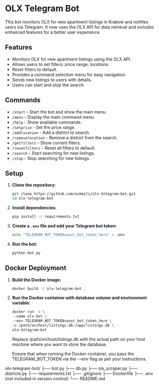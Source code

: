 # OLX Telegram Bot

This bot monitors OLX for new apartment listings in Krakow and notifies users via Telegram. It now uses the OLX API for data retrieval and includes enhanced features for a better user experience.

## Features

- Monitors OLX for new apartment listings using the OLX API.
- Allows users to set filters: price range, locations.
- Reset filters to default.
- Provides a command selection menu for easy navigation.
- Sends new listings to users with details.
- Users can start and stop the search.

## Commands

- `/start` - Start the bot and show the main menu.
- `/menu` - Display the main command menu.
- `/help` - Show available commands.
- `/setprice` - Set the price range.
- `/addlocation` - Add a district to search.
- `/removelocation` - Remove a district from the search.
- `/getfilters` - Show current filters.
- `/resetfilters` - Reset all filters to default.
- `/search` - Start searching for new listings.
- `/stop` - Stop searching for new listings.

## Setup

1. **Clone the repository:**

   ```bash
   git clone https://github.com/oukmzli/olx-telegram-bot.git
   cd olx-telegram-bot
   ```

2. **Install dependencies:**

   ```bash
   pip install -r requirements.txt
   ```

3. **Create a `.env` file and add your Telegram bot token:**

   ```bash
   echo "TELEGRAM_BOT_TOKEN=your_bot_token_here" > .env
   ```

4. **Run the bot:**

   ```bash
   python bot.py
   ```

## Docker Deployment

1. **Build the Docker image:**

   ```bash
   docker build -t olx-telegram-bot .
   ```

2. **Run the Docker container with database volume and environment variable:**

   ```bash
   docker run -d \
   --name olx-bot \
   --env TELEGRAM_BOT_TOKEN=your_bot_token_here \
   -v /path/on/host/listings.db:/app/listings.db \
   olx-telegram-bot
   ```
   Replace /path/on/host/listings.db with the actual path on your host machine where you want to store the database.

   Ensure that when running the Docker container, you pass the TELEGRAM_BOT_TOKEN via the --env flag as per your instructions.



olx-telegram-bot/
├── bot.py
├── db.py
├── olx_scraper.py
├── districts.py
├── requirements.txt
├── .gitignore
├── Dockerfile
├── .env (not included in version control)
└── README.md